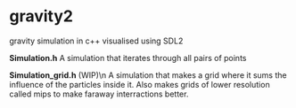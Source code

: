 # gravity2
gravity simulation in c++ visualised using SDL2

**Simulation.h**
A simulation that iterates through all pairs of points

**Simulation_grid.h** (WIP)\n
A simulation that makes a grid where it sums the influence of the particles inside it.
Also makes grids of lower resolution called mips to make faraway interractions better.
